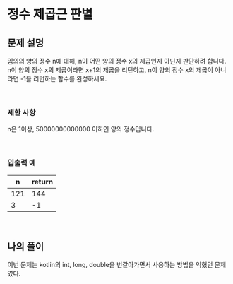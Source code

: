 # 정수 제곱근 판별

## 문제 설명
임의의 양의 정수 n에 대해, n이 어떤 양의 정수 x의 제곱인지 아닌지 판단하려 합니다.<br>
n이 양의 정수 x의 제곱이라면 x+1의 제곱을 리턴하고, n이 양의 정수 x의 제곱이 아니라면 -1을 리턴하는 함수를 완성하세요.

<br>

### 제한 사항
n은 1이상, 50000000000000 이하인 양의 정수입니다.

<br>

### 입출력 예
| n   | return |
|-----|--------|
| 121 | 144    |
| 3   | -1     |

<br>

## 나의 풀이
이번 문제는 kotlin의 int, long, double을 번갈아가면서 사용하는 방법을 익혔던 문제였다.